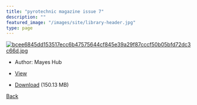 ```yaml
---
title: "pyrotechnic magazine issue 7"
description: ""
featured_image: "/images/site/library-header.jpg"
type: page
---
```


<a href="https://drive.google.com/uc?export=view&id=19286YRuZNIOYdYiBLVAAs4FXsBd4H9TG" target="_blank">![bcee6845dd153517ecc6b47575644cf845e39a29f87cccf50b05bfd72dc3c66d.jpg](https://drive.google.com/uc?export=view&id=1gAeTx-P973BExyH7fmJkBS6tUDwkfgsZ)</a>
* Author: Mayes Hub
* <a href="https://drive.google.com/uc?export=view&id=19286YRuZNIOYdYiBLVAAs4FXsBd4H9TG" target="_blank">View</a>

* [Download](https://drive.google.com/uc?export=download&id=19286YRuZNIOYdYiBLVAAs4FXsBd4H9TG) (150.13 MB)

[Back](/library/)
